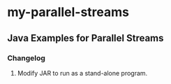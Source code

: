# my-parallel-streams
## Java Examples for Parallel Streams

### Changelog 
1. Modify JAR to run as a stand-alone program.
